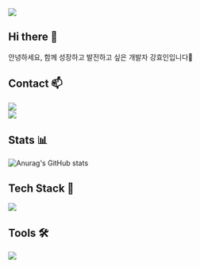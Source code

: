 <!--
**hyoinkang/hyoinkang** is a ✨ _special_ ✨ repository because its `README.md` (this file) appears on your GitHub profile.

Here are some ideas to get you started:

- 🔭 I’m currently working on ...
- 🌱 I’m currently learning ...
- 👯 I’m looking to collaborate on ...
- 🤔 I’m looking for help with ...
- 💬 Ask me about ...
- 📫 How to reach me: ...
- 😄 Pronouns: ...
- ⚡ Fun fact: ...
-->
<a href="https://github.com/devxb/gitanimals">
  <img src="https://render.gitanimals.org/farms/hyoinkang"/>
</a>

## Hi there 👋
안녕하세요, 함께 성장하고 발전하고 싶은 개발자 강효인입니다🌱</br>

## Contact 📫
<a href="mailto:hyoin1704@gmail.com">
  <img src="https://img.shields.io/badge/Google%20Mail-EA4335?style=flat&logo=google&logoColor=white" />
</a></br>
<a href="mailto:khyo1203@naver.com">
  <img src="https://img.shields.io/badge/Naver%20Mail-03C75A?style=flat&logo=naver&logoColor=white" />
</a></br>

## Stats 📊
![Anurag's GitHub stats](https://github-readme-stats.vercel.app/api?username=hyoinkang&show_icons=true)

## Tech Stack 🚀
<a href="https://skillicons.dev">
  <img src="https://skillicons.dev/icons?i=java,js,ts,spring,express,react,mysql,aws&theme=light" />
</a></br>

## Tools 🛠
<a href="https://skillicons.dev">
  <img src="https://skillicons.dev/icons?i=idea,vscode,github,githubactions,docker,discord,notion,figma&theme=light" />
</a></br>
